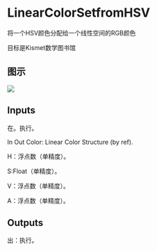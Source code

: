 # LinearColorSetfromHSV

将一个HSV颜色分配给一个线性空间的RGB颜色

目标是Kismet数学图书馆

## 图示

![]($-20221218-19473793.png)

## Inputs

在。执行。

In Out Color: Linear Color Structure (by ref).

H：浮点数（单精度）。

S:Float（单精度）。

V：浮点数（单精度）。

A：浮点数（单精度）。  

## Outputs

出：执行。
